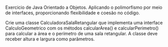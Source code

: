 Exercicio de Java Orientado a Objetos. Aplicando o polimorfismo por meio de interfaces, proporcionando flexibilidade e coesão no código.

Crie uma classe CalculadoraSalaRetangular que implementa uma interface CalculoGeometrico com os métodos calcularArea() e calcularPerimetro() para calcular a área e o perímetro de uma sala retangular. A classe deve receber altura e largura como parâmetros.
